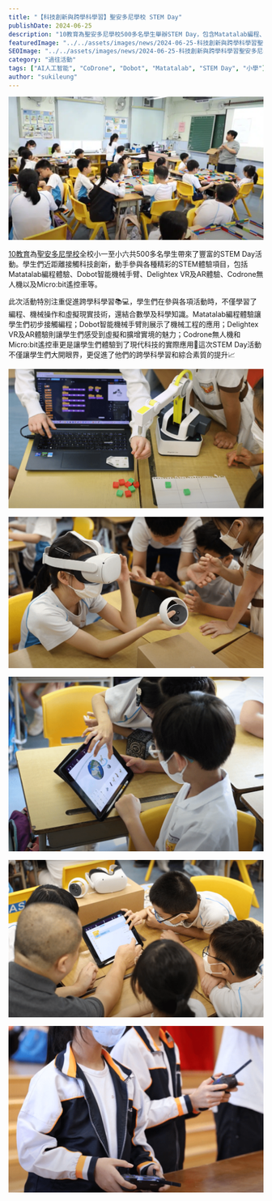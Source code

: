 ```yaml
---
title: "【科技創新與跨學科學習】聖安多尼學校 STEM Day"
publishDate: 2024-06-25
description: "10教育為聖安多尼學校500多名學生舉辦STEM Day，包含Matatalab編程、Dobot機械手臂、VR/AR體驗、Codrone無人機等活動，促進跨學科學習和綜合素質提升。"
featuredImage: "../../assets/images/news/2024-06-25-科技創新與跨學科學習聖安多尼學校-stem-day/image1.png"
SEOImage: "../../assets/images/news/2024-06-25-科技創新與跨學科學習聖安多尼學校-stem-day/image1.png"
category: "過往活動"
tags: ["AI人工智能", "CoDrone", "Dobot", "Matatalab", "STEM Day", "小學"]
author: "sukileung"
---
```


![](../../assets/images/news/2024-06-25-科技創新與跨學科學習聖安多尼學校-stem-day/image2.png)

[10教育](/)為[聖安多尼學校](https://www.stanthonys.edu.hk/)全校小一至小六共500多名學生帶來了豐富的STEM Day活動。學生們近距離接觸科技創新，動手參與各種精彩的STEM體驗項目，包括Matatalab編程體驗、Dobot智能機械手臂、Delightex VR及AR體驗、Codrone無人機以及Micro:bit遙控車等。

此次活動特別注重促進跨學科學習📚💻，學生們在參與各項活動時，不僅學習了編程、機械操作和虛擬現實技術，還結合數學及科學知識。Matatalab編程體驗讓學生們初步接觸編程；Dobot智能機械手臂則展示了機械工程的應用；Delightex VR及AR體驗則讓學生們感受到虛擬和擴增實境的魅力；Codrone無人機和Micro:bit遙控車更是讓學生們體驗到了現代科技的實際應用🔧這次STEM Day活動不僅讓學生們大開眼界，更促進了他們的跨學科學習和綜合素質的提升📈

![](../../assets/images/news/2024-06-25-科技創新與跨學科學習聖安多尼學校-stem-day/image3.png)

![](../../assets/images/news/2024-06-25-科技創新與跨學科學習聖安多尼學校-stem-day/image4.png)

![](../../assets/images/news/2024-06-25-科技創新與跨學科學習聖安多尼學校-stem-day/image5.png)

![](../../assets/images/news/2024-06-25-科技創新與跨學科學習聖安多尼學校-stem-day/image6.png)

![](../../assets/images/news/2024-06-25-科技創新與跨學科學習聖安多尼學校-stem-day/image7.png)

###
